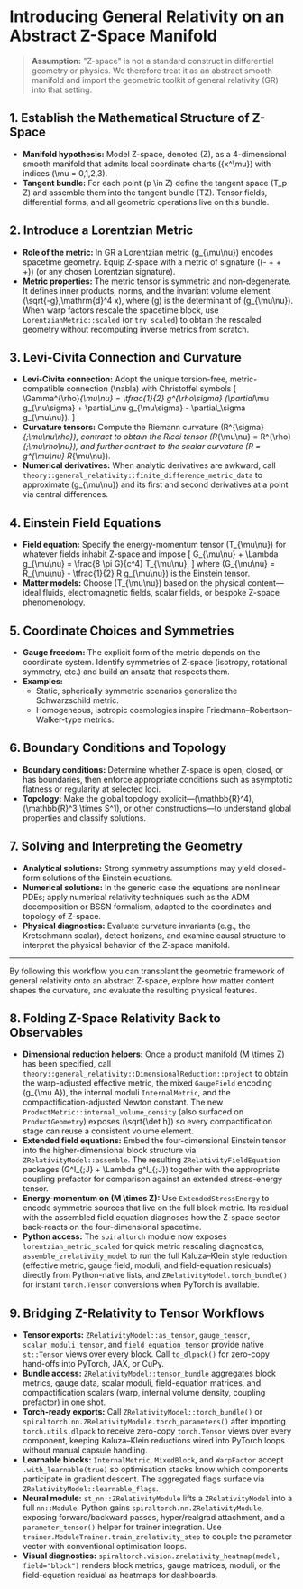 # Introducing General Relativity on an Abstract Z-Space Manifold

> **Assumption:** "Z-space" is not a standard construct in differential geometry or physics. We therefore treat it as an abstract smooth manifold and import the geometric toolkit of general relativity (GR) into that setting.

## 1. Establish the Mathematical Structure of Z-Space

- **Manifold hypothesis:** Model Z-space, denoted \(Z\), as a 4-dimensional smooth manifold that admits local coordinate charts \(\{x^\mu\}\) with indices \(\mu = 0,1,2,3\).
- **Tangent bundle:** For each point \(p \in Z\) define the tangent space \(T_p Z\) and assemble them into the tangent bundle \(TZ\). Tensor fields, differential forms, and all geometric operations live on this bundle.

## 2. Introduce a Lorentzian Metric

- **Role of the metric:** In GR a Lorentzian metric \(g_{\mu\nu}\) encodes spacetime geometry. Equip Z-space with a metric of signature \((- + + +)\) (or any chosen Lorentzian signature).
- **Metric properties:** The metric tensor is symmetric and non-degenerate. It defines inner products, norms, and the invariant volume element \(\sqrt{-g}\,\mathrm{d}^4 x\), where \(g\) is the determinant of \(g_{\mu\nu}\). When warp factors rescale the spacetime block, use `LorentzianMetric::scaled` (or `try_scaled`) to obtain the rescaled geometry without recomputing inverse metrics from scratch.

## 3. Levi-Civita Connection and Curvature

- **Levi-Civita connection:** Adopt the unique torsion-free, metric-compatible connection \(\nabla\) with Christoffel symbols
  \[
  \Gamma^{\rho}_{\mu\nu} = \tfrac{1}{2} g^{\rho\sigma} (\partial_\mu g_{\nu\sigma} + \partial_\nu g_{\mu\sigma} - \partial_\sigma g_{\mu\nu}).
  \]
- **Curvature tensors:** Compute the Riemann curvature \(R^{\sigma}_{\;\mu\nu\rho}\), contract to obtain the Ricci tensor \(R_{\mu\nu} = R^{\rho}_{\;\mu\rho\nu}\), and further contract to the scalar curvature \(R = g^{\mu\nu} R_{\mu\nu}\).
- **Numerical derivatives:** When analytic derivatives are awkward, call `theory::general_relativity::finite_difference_metric_data` to approximate \(g_{\mu\nu}\) and its first and second derivatives at a point via central differences.

## 4. Einstein Field Equations

- **Field equation:** Specify the energy-momentum tensor \(T_{\mu\nu}\) for whatever fields inhabit Z-space and impose
  \[
  G_{\mu\nu} + \Lambda g_{\mu\nu} = \frac{8 \pi G}{c^4} T_{\mu\nu},
  \]
  where \(G_{\mu\nu} = R_{\mu\nu} - \tfrac{1}{2} R g_{\mu\nu}\) is the Einstein tensor.
- **Matter models:** Choose \(T_{\mu\nu}\) based on the physical content—ideal fluids, electromagnetic fields, scalar fields, or bespoke Z-space phenomenology.

## 5. Coordinate Choices and Symmetries

- **Gauge freedom:** The explicit form of the metric depends on the coordinate system. Identify symmetries of Z-space (isotropy, rotational symmetry, etc.) and build an ansatz that respects them.
- **Examples:**
  - Static, spherically symmetric scenarios generalize the Schwarzschild metric.
  - Homogeneous, isotropic cosmologies inspire Friedmann–Robertson–Walker-type metrics.

## 6. Boundary Conditions and Topology

- **Boundary conditions:** Determine whether Z-space is open, closed, or has boundaries, then enforce appropriate conditions such as asymptotic flatness or regularity at selected loci.
- **Topology:** Make the global topology explicit—\(\mathbb{R}^4\), \(\mathbb{R}^3 \times S^1\), or other constructions—to understand global properties and classify solutions.

## 7. Solving and Interpreting the Geometry

- **Analytical solutions:** Strong symmetry assumptions may yield closed-form solutions of the Einstein equations.
- **Numerical solutions:** In the generic case the equations are nonlinear PDEs; apply numerical relativity techniques such as the ADM decomposition or BSSN formalism, adapted to the coordinates and topology of Z-space.
- **Physical diagnostics:** Evaluate curvature invariants (e.g., the Kretschmann scalar), detect horizons, and examine causal structure to interpret the physical behavior of the Z-space manifold.

---

By following this workflow you can transplant the geometric framework of general relativity onto an abstract Z-space, explore how matter content shapes the curvature, and evaluate the resulting physical features.

## 8. Folding Z-Space Relativity Back to Observables

- **Dimensional reduction helpers:** Once a product manifold \(M \times Z\) has been specified, call `theory::general_relativity::DimensionalReduction::project` to obtain the warp-adjusted effective metric, the mixed `GaugeField` encoding \(g_{\mu A}\), the internal moduli `InternalMetric`, and the compactification-adjusted Newton constant. The new `ProductMetric::internal_volume_density` (also surfaced on `ProductGeometry`) exposes \(\sqrt{\det h}\) so every compactification stage can reuse a consistent volume element.
- **Extended field equations:** Embed the four-dimensional Einstein tensor into the higher-dimensional block structure via `ZRelativityModel::assemble`. The resulting `ZRelativityFieldEquation` packages \(G^I_{\;J} + \Lambda g^I_{\;J}\) together with the appropriate coupling prefactor for comparison against an extended stress-energy tensor.
- **Energy-momentum on \(M \times Z\):** Use `ExtendedStressEnergy` to encode symmetric sources that live on the full block metric. Its residual with the assembled field equation diagnoses how the Z-space sector back-reacts on the four-dimensional spacetime.
- **Python access:** The `spiraltorch` module now exposes `lorentzian_metric_scaled` for quick metric rescaling diagnostics, `assemble_zrelativity_model` to run the full Kaluza–Klein style reduction (effective metric, gauge field, moduli, and field-equation residuals) directly from Python-native lists, and `ZRelativityModel.torch_bundle()` for instant `torch.Tensor` conversions when PyTorch is available.

## 9. Bridging Z-Relativity to Tensor Workflows

- **Tensor exports:** `ZRelativityModel::as_tensor`, `gauge_tensor`, `scalar_moduli_tensor`, and `field_equation_tensor` provide native `st::Tensor` views over every block. Call `to_dlpack()` for zero-copy hand-offs into PyTorch, JAX, or CuPy.
- **Bundle access:** `ZRelativityModel::tensor_bundle` aggregates block metrics, gauge data, scalar moduli, field-equation matrices, and compactification scalars (warp, internal volume density, coupling prefactor) in one shot.
- **Torch-ready exports:** Call `ZRelativityModel::torch_bundle()` or `spiraltorch.nn.ZRelativityModule.torch_parameters()` after importing `torch.utils.dlpack` to receive zero-copy `torch.Tensor` views over every component, keeping Kaluza–Klein reductions wired into PyTorch loops without manual capsule handling.
- **Learnable blocks:** `InternalMetric`, `MixedBlock`, and `WarpFactor` accept `.with_learnable(true)` so optimisation stacks know which components participate in gradient descent. The aggregated flags surface via `ZRelativityModel::learnable_flags`.
- **Neural module:** `st_nn::ZRelativityModule` lifts a `ZRelativityModel` into a full `nn::Module`. Python gains `spiraltorch.nn.ZRelativityModule`, exposing forward/backward passes, hyper/realgrad attachment, and a `parameter_tensor()` helper for trainer integration. Use `trainer.ModuleTrainer.train_zrelativity_step` to couple the parameter vector with conventional optimisation loops.
- **Visual diagnostics:** `spiraltorch.vision.zrelativity_heatmap(model, field="block")` renders block metrics, gauge matrices, moduli, or the field-equation residual as heatmaps for dashboards.
